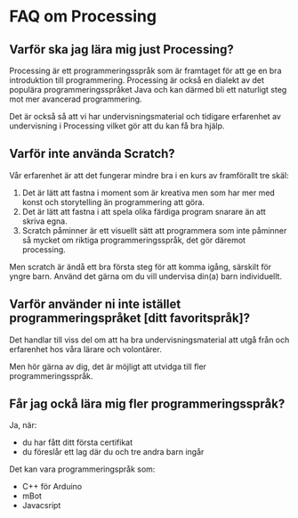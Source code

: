# FAQ om Processing

## Varför ska jag lära mig just Processing?

Processing är ett programmeringsspråk som är framtaget för att ge en bra introduktion till programmering. Processing är också en dialekt av det populära programmeringsspråket Java och kan därmed bli ett naturligt steg mot mer avancerad programmering.  

Det är också så att vi har undervisningsmaterial och tidigare erfarenhet av undervisning i Processing vilket gör att du kan få bra hjälp.

## Varför inte använda Scratch?

Vår erfarenhet är att det fungerar mindre bra i en kurs av framförallt tre skäl:
1. Det är lätt att fastna i moment som är kreativa men som har mer med konst och storytelling än programmering att göra. 
2. Det är lätt att fastna i att spela olika färdiga program snarare än att skriva egna.
3. Scratch påminner är ett visuellt sätt att programmera som inte påminner så mycket om riktiga programmeringsspråk, det gör däremot processing.

Men scratch är ändå ett bra första steg för att komma igång, särskilt för yngre barn. Använd det gärna om du vill undervisa din(a) barn individuellt.

## Varför använder ni inte istället programmeringspråket [ditt favoritspråk]?

Det handlar till viss del om att ha bra undervisningsmaterial att utgå från och erfarenhet hos våra lärare och volontärer.

Men hör gärna av dig, det är möjligt att utvidga till fler programmeringsspråk.

## Får jag ockå lära mig fler programmeringsspråk?

Ja, när:

 * du har fått ditt första certifikat
 * du föreslår ett lag där du och tre andra barn ingår

Det kan vara programmeringspråk som:
 * C++ för Arduino
 * mBot
 * Javacsript
